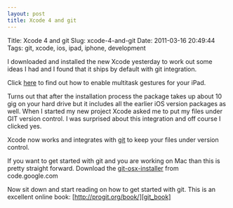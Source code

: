 ```yaml
---
layout: post
title: Xcode 4 and git
---
```


Title:          Xcode 4 and git
Slug:           xcode-4-and-git
Date:           2011-03-16 20:49:44
Tags:           git, xcode, ios, ipad, iphone, development

I downloaded and installed the new Xcode yesterday to work out some ideas I had and I found that it ships by default with git integration.
<!--more -->
Click [here][gestures_ipad] to find out how to enable multitask gestures for your iPad.

Turns out that after the installation process the package takes up about 10 gig on your hard drive but it includes all the earlier iOS version packages as well.
When I started my new project Xcode asked me to put my files under GIT version control. I was surprised about this integration and off course I clicked yes. 

Xcode now works and integrates with [git][git_homepage] to keep your files under version control. 

If you want to get started with git and you are working on Mac than this is pretty straight forward.
Download the [git-osx-installer][git_installer] from code.google.com

Now sit down and start reading on how to get started with git. This is an excellent online book: [http://progit.org/book/][git_book]


[gestures_ipad]: http://www.lockergnome.com/ios/2011/03/13/how-to-enable-secret-multitasking-gestures-on-your-iPad-1-or-2/ "How to enable multi touch gestures for the ipad"
[git_book]: http://progit.org/book/ "Git getting started book! Very helpfull"
[git_installer]: http://code.google.com/p/git-osx-installer/ "Git binary installer for OSX"
[git_homepage]: http://git-scm.com/ "Git - Fast Version Control System Homepage"

